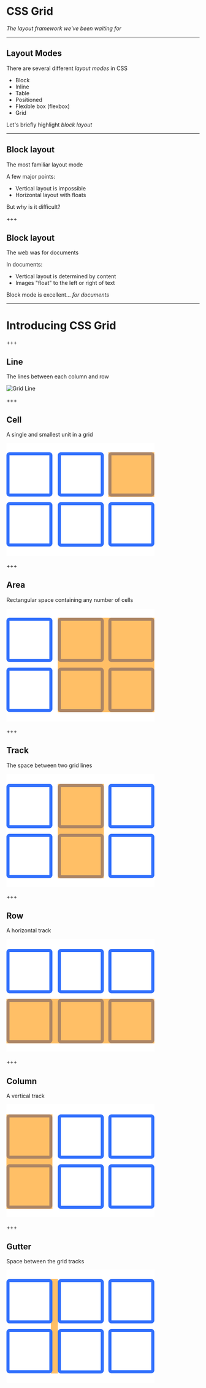 # CSS Grid

_The layout framework we've been waiting for_

---

## Layout Modes

There are several different _layout modes_ in CSS

* Block
* Inline
* Table
* Positioned
* Flexible box (flexbox)
* Grid

Let's briefly highlight _block layout_

---

## Block layout

The most familiar layout mode

A few major points:

* Vertical layout is impossible
* Horizontal layout with floats

But _why_ is it difficult?

+++

## Block layout

The web was for documents

In documents:

* Vertical layout is determined by content
* Images "float" to the left or right of text

Block mode is excellent... _for documents_

---

# Introducing CSS Grid

+++

## Line

The lines between each column and row

![Grid Line](https://github.com/gsandf/lunch-and-learn/blob/seth-css-grid/css-grid/grid-line.svg)

+++

## Cell

A single and smallest unit in a grid

![Grid Cell](https://github.com/gsandf/lunch-and-learn/blob/seth-css-grid/css-grid/grid-cell.svg)

+++

## Area

Rectangular space containing any number of cells

![Grid Area](https://github.com/gsandf/lunch-and-learn/blob/seth-css-grid/css-grid/grid-area.svg)

+++

## Track

The space between two grid lines

![Grid Track](https://github.com/gsandf/lunch-and-learn/blob/seth-css-grid/css-grid/grid-track.svg)

+++

## Row

A horizontal track

![Grid Row](https://github.com/gsandf/lunch-and-learn/blob/seth-css-grid/css-grid/grid-row.svg)

+++

## Column

A vertical track

![Grid Column](https://github.com/gsandf/lunch-and-learn/blob/seth-css-grid/css-grid/grid-column.svg)

+++

## Gutter

Space between the grid tracks

![Grid Gutter](https://github.com/gsandf/lunch-and-learn/blob/seth-css-grid/css-grid/grid-gutter.svg)
